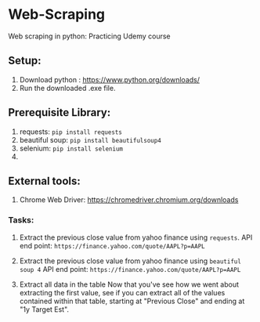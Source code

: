 # Web-Scraping
Web scraping in python: Practicing Udemy course

## Setup:
1. Download python : https://www.python.org/downloads/
2. Run the downloaded .exe file.

## Prerequisite Library:
1. requests: `pip install requests`
2. beautiful soup: `pip install beautifulsoup4`
3. selenium: `pip install selenium`
4. 

## External tools:
1. Chrome Web Driver: https://chromedriver.chromium.org/downloads


### Tasks:
1. Extract the previous close value from yahoo finance using `requests`.
API end point: `https://finance.yahoo.com/quote/AAPL?p=AAPL`

2. Extract the previous close value from yahoo finance using `beautiful soup 4`
API end point: `https://finance.yahoo.com/quote/AAPL?p=AAPL`

3. Extract all data in the table
Now that you've see how we went about extracting the first value, see if you can extract all of the values contained within that table, starting at "Previous Close" and ending at "1y Target Est".
